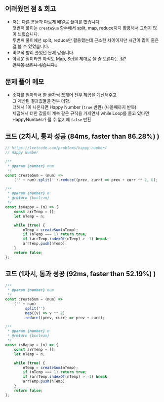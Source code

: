 ## 어려웠던 점 & 회고
- 저는 다른 분들과 다르게 배열로 풀이를 했습니다.  
    첫번째 풀이는 `createSum` 함수에서 split, map, reduce까지 활용해서 그런지 많이 느렸습니다.  
    두번째 풀이에선 split, reduce만 활용했는데 근소한 차이이지만 시간이 많이 줄은 걸 볼 수 있었습니다.
- 비교적 빨리 풀었던 문제 같습니다.
- 아쉬운 점이라면 아직도 Map, Set을 제대로 쓸 줄 모른다는 점?  
    ~~언제쯤 쓰려나 싶습니다..~~


## 문제 풀이 메모
- 숫자를 받아와서 한 글자씩 쪼개어 전부 제곱을 계산해주고  
    그 계산된 결과값들을 전부 더함.  
    더해서 1이 나온다면 Happy Number (`true` 반환) (나올때까지 반복)  
    제곱해서 더한 값들이 계속 같은 규칙을 가지면서 while Loop를 돌고 있다면  
    HappyNumber가 될 수 없기에 `false` 반환


## 코드 (2차시, 통과 성공 (84ms, faster than 86.28%) )

```js
// https://leetcode.com/problems/happy-number/
// Happy Number

/**
 * @param {number} num
 */
const createSum = (num) =>
    ('' + num).split('').reduce((prev, curr) => prev + curr ** 2, 0);

/**
 * @param {number} n
 * @return {boolean}
 */
const isHappy = (n) => {
    const arrTemp = [];
    let nTemp = n;

    while (true) {
        nTemp = createSum(nTemp);
        if (nTemp === 1) return true;
        if (arrTemp.indexOf(nTemp) > -1) break;
        arrTemp.push(nTemp);
    }
    return false;
};
```

## 코드 (1차시, 통과 성공 (92ms, faster than 52.19%) )

```js
/**
 * @param {number} num
 */
const createSum = (num) =>
    ('' + num)
        .split('')
        .map((v) => v ** 2)
        .reduce((prev, curr) => prev + curr);

/**
 * @param {number} n
 * @return {boolean}
 */
const isHappy = (n) => {
    const arrTemp = [];
    let nTemp = n;

    while (true) {
        nTemp = createSum(nTemp);
        if (nTemp === 1) return true;
        if (arrTemp.indexOf(nTemp) > -1) break;
        arrTemp.push(nTemp);
    }
    return false;
};
```
